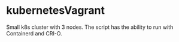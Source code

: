 # kubernetesVagrant
Small k8s cluster with 3 nodes. The script has the ability to run with Containerd and CRI-O.
